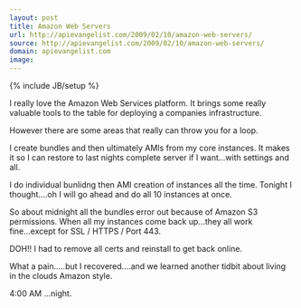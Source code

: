 ```yaml
---
layout: post
title: Amazon Web Servers
url: http://apievangelist.com/2009/02/10/amazon-web-servers/
source: http://apievangelist.com/2009/02/10/amazon-web-servers/
domain: apievangelist.com
image: 
---
```

{% include JB/setup %}<p>I really love the Amazon Web Services platform. It brings some really valuable tools to the table for deploying a companies infrastructure.<p></p>
However there are some areas that really can throw you for a loop.<p></p>
I create bundles and then ultimately AMIs from my core instances. It makes it so I can restore to last nights complete server if I want...with settings and all.<p></p>
I do individual bunlidng then AMI creation of instances all the time. Tonight I thought....oh I will go ahead and do all 10 instances at once.<p></p>
So about midnight all the bundles error out because of Amazon S3 permissions. When all my instances come back up...they all work fine...except for SSL / HTTPS / Port 443.<p></p>
DOH!! I had to remove all certs and reinstall to get back online.<p></p>
What a pain.....but I recovered....and we learned another tidbit about living in the clouds Amazon style.<p></p>
4:00 AM ...night.</p>
